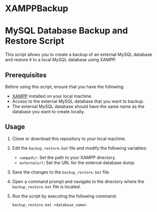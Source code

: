 # XAMPPBackup
# MySQL Database Backup and Restore Script

This script allows you to create a backup of an external MySQL database and restore it to a local MySQL database using XAMPP.

## Prerequisites

Before using this script, ensure that you have the following:

- [XAMPP](https://www.apachefriends.org/index.html) installed on your local machine.
- Access to the external MySQL database that you want to backup.
- The external MySQL database should have the same name as the database you want to create locally.

## Usage

1. Clone or download this repository to your local machine.
2. Edit the `backup_restore.bat` file and modify the following variables:

   - `xamppdir`: Set the path to your XAMPP directory.
   - `externalurl`: Set the URL for the external database dump.
   
3. Save the changes to the `backup_restore.bat` file.

4. Open a command prompt and navigate to the directory where the `backup_restore.bat` file is located.

5. Run the script by executing the following command:

   ```cmd
   backup_restore.bat <database_name>
